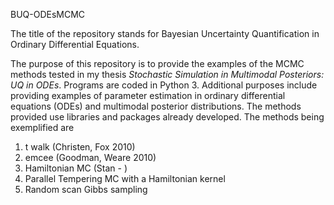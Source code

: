 BUQ-ODEsMCMC

The title of the repository stands for Bayesian Uncertainty Quantification in Ordinary Differential Equations.

The purpose of this repository is to provide the examples of the MCMC methods tested in my thesis *Stochastic Simulation in Multimodal Posteriors: UQ in ODEs*. Programs are coded in Python 3. Additional purposes include providing examples of parameter estimation in ordinary differential equations (ODEs) and multimodal posterior distributions. The methods provided use libraries and packages already developed. The methods being exemplified are

1) t walk (Christen, Fox 2010)
2) emcee (Goodman, Weare 2010)
3) Hamiltonian MC (Stan - )
4) Parallel Tempering MC with a Hamiltonian kernel
5) Random scan Gibbs sampling 




